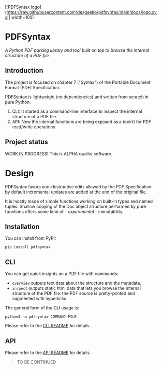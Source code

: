 ![PDFSyntax logo](https://raw.githubusercontent.com/desgeeko/pdfsyntax/main/docs/logo.svg | width=100)

PDFSyntax
=========

*A Python PDF parsing library and tool built on top to browse the internal structure of a PDF file*

## Introduction

The project is focused on chapter 7 ("Syntax") of the Portable Document Format (PDF) Specification.

PDFSyntax is lightweight (no dependencies) and written from scratch in pure Python. 

1. CLI: It started as a command-line interface to inspect the internal structure of a PDF file.
2. API: Now the internal functions are being exposed as a tooklit for PDF read/write operations.

## Project status

WORK IN PROGRESS! This is ALPHA quality software.

# Design

PDFSyntax favors non-destructive edits allowed by the PDF Specification: by default incremental updates are added at the end of the original file.

It is mostly made of simple functions working on built-in types and named tuples. Shallow copying of the Doc object structure performed by pure functions offers some kind of - *experimental* - immutability.

## Installation

You can install from PyPI:

    pip install pdfsyntax


## CLI

You can get quick insights on a PDF file with commands:
- `overview` outputs text data about the structure and the metadata. 
- `inspect` outputs static html data that lets you browse the internal structure of the PDF file: the PDF source is pretty-printed and augmented with hyperlinks.

The general form of the CLI usage is:

    python3 -m pdfsyntax COMMAND FILE

Please refer to the [CLI README](https://github.com/desgeeko/pdfsyntax/blob/main/docs/cli.md) for details.

## API

Please refer to the [API README](https://github.com/desgeeko/pdfsyntax/blob/main/docs/api.md) for details.


> TO BE CONTINUED

